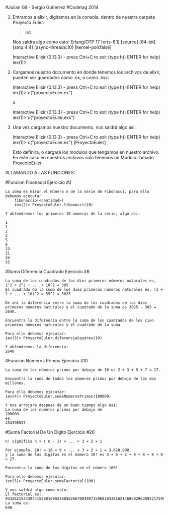 #Julian Gil - Sergio Gutierrez
#Codetag 2014

1. Entramos a elixir, digitamos en la consola, dentro de nuestra carpeta Proyecto Euler:
	>iex 

	Nos saldra algo como esto:
	Erlang/OTP 17 [erts-6.1] [source] [64-bit] [smp:4:4] [async-threads:10] [kernel-poll:false]

	Interactive Elixir (0.13.3) - press Ctrl+C to exit (type h() ENTER for help)
	iex(1)>

2. Cargamos nuestro documento en donde tenemos los archivos de elixir, pueden ser guardados como .ex, o como .exs:
	
	Interactive Elixir (0.13.3) - press Ctrl+C to exit (type h() ENTER for help)
	iex(1)> c("proyectoEuler.ex")

	ó

	Interactive Elixir (0.13.3) - press Ctrl+C to exit (type h() ENTER for help)
	iex(1)> c("proyectoEuler.exs")

3. Una vez cargamos nuestro documento, nos saldrá algo asi:
	
	Interactive Elixir (0.13.3) - press Ctrl+C to exit (type h() ENTER for help)
	iex(1)> c("proyectoEuler.ex")
	[ProyectoEuler]


	Esto definira, o cargará los modulos que tengamos en nuestro archivo. En este caso en nuestros archivos solo tenemos  un Modulo llamado ProyectoEuler


#LLAMANDO A LAS FUNCIONES:

#Funcion Fibonacci Ejercicio #2

	La idea es mirar el Número n de la serie de Fibonacci, para ello debemos ejecutar
		fibonaccio(<cantidad>)
		iex(2)> ProyectoEuler.fibonacci(10)

	Y obtendremos los primeros 10 numeros de la serie, algo asi:

	1
	1
	2
	3
	5
	8
	13
	21
	34
	55


#Suma Diferencia Cuadrado Ejercicio #6

	La suma de los cuadrados de los diez primeros números naturales es, 1^2 + 2^2 + ... + 10^2 = 385
	El cuadrado de la suma de los diez primeros números naturales es, (1 + 2 + ... + 10)^2 = 55^2 = 3025

	De ahí la diferencia entre la suma de los cuadrados de los diez primeros números naturales y el cuadrado de la suma es 3025 - 385 = 2640.

	Encuentra la diferencia entre la suma de los cuadrados de los cien primeros números naturales y el cuadrado de la suma

	Para ello debemos ejecutar:
	iex(3)> ProyectoEuler.diferenciaSquares(10)

	Y obtendremos la diferencia:
	2640


#Funcion Numeros Primos Ejercicio #10 

	La suma de los números primos por debajo de 10 es 2 + 3 + 5 + 7 = 17.

	Encuentra la suma de todos los números primos por debajo de los dos millones.

	Para ello debemos ejecutar:
	iex(4)> ProyectoEuler.sumaNumerosPrimos(100000)

	Y nos arrojara despues de un buen tiempo algo asi:
	La suma de los numeros primos por debajo de
	100000
	es:
	454396537


#Suma Factorial De Un Digito Ejercicio #20

	n! significa n × ( n - 1) × ... × 3 × 2 × 1

	Por ejemplo, 10! = 10 × 9 × ... × 3 × 2 × 1 = 3.628.800, 
	y la suma de los dígitos en el número 10! es 3 + 6 + 2 + 8 + 8 + 0 + 0 = 27.

	Encuentra la suma de los dígitos en el número 100!

	Para ello debemos ejecutar:
	iex(5)> ProyectoEuler.sumaFactorial(100)  

	Y nos saldrá algo como esto:
	El factorial es:
	93326215443944152681699238856266700490715968264381621468592963895217599993229915608941463976156518286253697920827223758251185210916864000000000000000000000000
	La suma es:
	648
